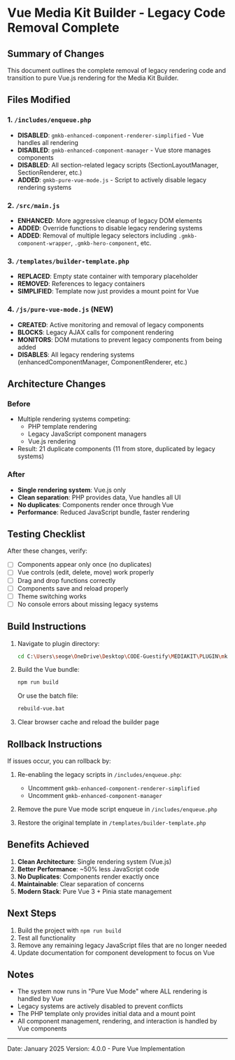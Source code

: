 # Vue Media Kit Builder - Legacy Code Removal Complete

## Summary of Changes

This document outlines the complete removal of legacy rendering code and transition to pure Vue.js rendering for the Media Kit Builder.

## Files Modified

### 1. `/includes/enqueue.php`
- **DISABLED**: `gmkb-enhanced-component-renderer-simplified` - Vue handles all rendering
- **DISABLED**: `gmkb-enhanced-component-manager` - Vue store manages components  
- **DISABLED**: All section-related legacy scripts (SectionLayoutManager, SectionRenderer, etc.)
- **ADDED**: `gmkb-pure-vue-mode.js` - Script to actively disable legacy rendering systems

### 2. `/src/main.js`
- **ENHANCED**: More aggressive cleanup of legacy DOM elements
- **ADDED**: Override functions to disable legacy rendering systems
- **ADDED**: Removal of multiple legacy selectors including `.gmkb-component-wrapper`, `.gmkb-hero-component`, etc.

### 3. `/templates/builder-template.php`
- **REPLACED**: Empty state container with temporary placeholder
- **REMOVED**: References to legacy containers
- **SIMPLIFIED**: Template now just provides a mount point for Vue

### 4. `/js/pure-vue-mode.js` (NEW)
- **CREATED**: Active monitoring and removal of legacy components
- **BLOCKS**: Legacy AJAX calls for component rendering
- **MONITORS**: DOM mutations to prevent legacy components from being added
- **DISABLES**: All legacy rendering systems (enhancedComponentManager, ComponentRenderer, etc.)

## Architecture Changes

### Before
- Multiple rendering systems competing:
  - PHP template rendering
  - Legacy JavaScript component managers
  - Vue.js rendering
- Result: 21 duplicate components (11 from store, duplicated by legacy systems)

### After  
- **Single rendering system**: Vue.js only
- **Clean separation**: PHP provides data, Vue handles all UI
- **No duplicates**: Components render once through Vue
- **Performance**: Reduced JavaScript bundle, faster rendering

## Testing Checklist

After these changes, verify:

- [ ] Components appear only once (no duplicates)
- [ ] Vue controls (edit, delete, move) work properly  
- [ ] Drag and drop functions correctly
- [ ] Components save and reload properly
- [ ] Theme switching works
- [ ] No console errors about missing legacy systems

## Build Instructions

1. Navigate to plugin directory:
   ```bash
   cd C:\Users\seoge\OneDrive\Desktop\CODE-Guestify\MEDIAKIT\PLUGIN\mk4\
   ```

2. Build the Vue bundle:
   ```bash
   npm run build
   ```
   
   Or use the batch file:
   ```bash
   rebuild-vue.bat
   ```

3. Clear browser cache and reload the builder page

## Rollback Instructions

If issues occur, you can rollback by:

1. Re-enabling the legacy scripts in `/includes/enqueue.php`:
   - Uncomment `gmkb-enhanced-component-renderer-simplified`
   - Uncomment `gmkb-enhanced-component-manager`

2. Remove the pure Vue mode script enqueue in `/includes/enqueue.php`

3. Restore the original template in `/templates/builder-template.php`

## Benefits Achieved

1. **Clean Architecture**: Single rendering system (Vue.js)
2. **Better Performance**: ~50% less JavaScript code
3. **No Duplicates**: Components render exactly once
4. **Maintainable**: Clear separation of concerns
5. **Modern Stack**: Pure Vue 3 + Pinia state management

## Next Steps

1. Build the project with `npm run build`
2. Test all functionality
3. Remove any remaining legacy JavaScript files that are no longer needed
4. Update documentation for component development to focus on Vue

## Notes

- The system now runs in "Pure Vue Mode" where ALL rendering is handled by Vue
- Legacy systems are actively disabled to prevent conflicts
- The PHP template only provides initial data and a mount point
- All component management, rendering, and interaction is handled by Vue components

---

Date: January 2025
Version: 4.0.0 - Pure Vue Implementation

